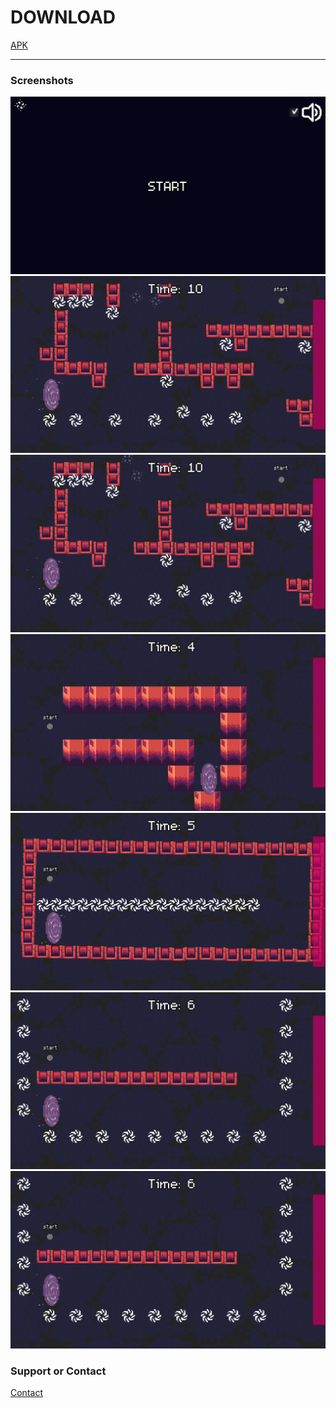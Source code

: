 

# DOWNLOAD

<a href="https://github.com/bymfd/olagelen/releases/" class="btn">APK</a>

<hr>

### Screenshots
![Screenshot](img/i1.png)
![Screenshot](img/i2.png)
![Screenshot](img/i3.png)
![Screenshot](img/i4.png)
![Screenshot](img/i5.png)
![Screenshot](img/i6.png)
![Screenshot](img/i7.png)
### Support or Contact

[Contact](https://bymfd.github.io) 
